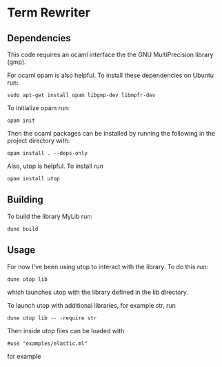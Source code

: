 # Term Rewriter

## Dependencies
This code requires an ocaml interface the the GNU MultiPrecision library (gmp).

For ocaml opam is also helpful. To install these dependencies on Ubuntu run:

`sudo apt-get install opam libgmp-dev libmpfr-dev`

To initialize opam run:

`opam init`

Then the ocaml packages can be installed by running the following in the project directory with:

`opam install . --deps-only`

Also, utop is helpful. To install run

`opam install utop`

## Building
To build the library MyLib run:

`dune build`

## Usage
For now I've been using utop to interact with the library. To do this run:

`dune utop lib`

which launches utop with the library defined in the lib directory.

To launch utop with additional libraries, for example str, run

`dune utop lib -- -require str`

Then inside utop files can be loaded with

`#use "examples/elastic.ml"`

for example
